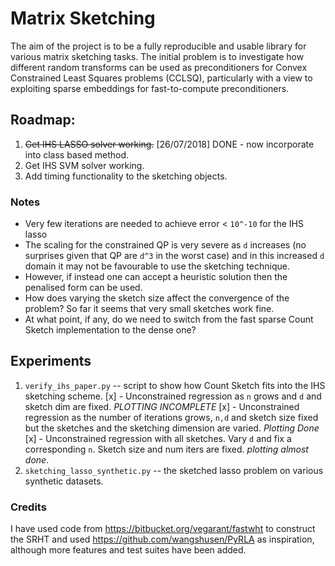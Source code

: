 # Matrix Sketching

The aim of the project is to be a fully reproducible and usable library for various matrix sketching tasks.
The initial problem is to investigate how different random transforms can be used as preconditioners for Convex Constrained Least Squares problems (CCLSQ), particularly with a view to exploiting sparse embeddings for fast-to-compute preconditioners.


## Roadmap:
1. ~~Get IHS LASSO solver working.~~ [26/07/2018] DONE - now incorporate into class based method.
2. Get IHS SVM solver working.
3. Add timing functionality to the sketching objects.

### Notes
-  Very few iterations are needed to achieve error < `10^-10` for the IHS lasso
- The scaling for the constrained QP is very severe as `d` increases (no surprises given that QP are `d^3` in the worst case) and in this increased `d` domain it may not be favourable to use the sketching technique.
- However, if instead one can accept a heuristic solution then the penalised form can be used.
- How does varying the sketch size affect the convergence of the problem?  So far it seems that very small sketches work fine.
- At what point, if any, do we need to switch from the fast sparse Count Sketch implementation to the dense one?

## Experiments
1. `verify_ihs_paper.py` -- script to show how Count Sketch fits into the IHS
sketching scheme.
  [x] - Unconstrained regression  as `n` grows and `d` and sketch dim are fixed.
  _PLOTTING INCOMPLETE_
  [x] - Unconstrained regression as the number of iterations grows, `n,d` and
  sketch size fixed but the sketches and the sketching dimension are varied.
  _Plotting Done_
  [x] - Unconstrained regression with all sketches. Vary `d` and fix a corresponding `n`. Sketch size and num iters are fixed.  _plotting almost done_.
2. `sketching_lasso_synthetic.py` -- the sketched lasso problem on various synthetic
datasets.

### Credits
I have used code from https://bitbucket.org/vegarant/fastwht to construct the SRHT and used https://github.com/wangshusen/PyRLA as inspiration, although more features and test suites have been added.
